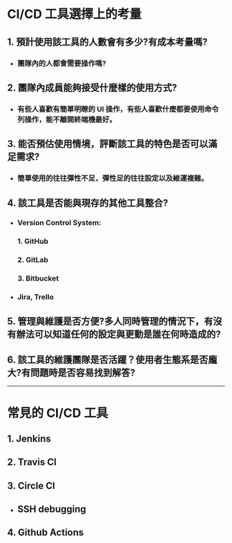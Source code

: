 # CI/CD 工具選擇上的考量

## 1. 預計使用該工具的人數會有多少?有成本考量嗎?

- ### 團隊內的人**都會需要**操作嗎?

## 2. 團隊內成員能夠接受什麼樣的使用方式?

- ### 有些人喜歡有簡單明瞭的 UI 操作，有些人喜歡什麼都要使用命令列操作，能不離開終端機最好。

## 3. 能否預估使用情境，評斷該工具的特色是否可以滿足需求?

- ### 簡單使用的往往彈性不足，彈性足的往往設定以及維運複雜。

## 4. 該工具是否能與現存的其他工具整合?

- ### Version Control System:
  ### 1. GitHub
  ### 2. GitLab
  ### 3. Bitbucket
- ### Jira, Trello

## 5. 管理與維護是否方便?多人同時管理的情況下，有沒有辦法可以知道任何的設定與更動是**誰在何時造成的**?

## 6. 該工具的維護團隊是否活躍？使用者生態系是否龐大?有問題時是否容易找到解答?

---

# 常見的 CI/CD 工具

## 1. Jenkins

## 2. Travis CI

## 3. Circle CI

- ## SSH debugging

## 4. Github Actions
